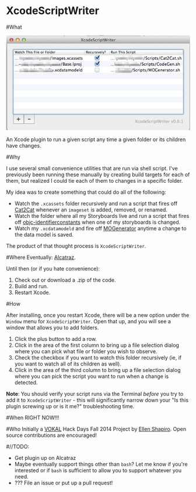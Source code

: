 XcodeScriptWriter
=================

#What

![](screenshot.png)

An Xcode plugin to run a given script any time a given folder or its children have changes. 

#Why

I use several small convenience utilities that are run via shell script. I've previously been running these manually by creating build targets for each of them, but realized I could tie each of them to changes in a specific folder. 

My idea was to create something that could do all of the following: 

- Watch the `.xcassets` folder recursively and run a script that fires off [Cat2Cat](http://github.com/vokalinteractive/Cat2Cat) whenever an `imageset` is added, removed, or renamed. 
- Watch the folder where all my Storyboards live and run a script that fires off [objc-identifierconstants](https://github.com/square/objc-codegenutils) when one of my storyboards is changed. 
- Watch my `.xcdatamodeld` and fire off [MOGenerator](https://github.com/rentzsch/mogenerator) anytime a change to the data model is saved. 

The product of that thought process is `XcodeScriptWriter`. 

#Where
Eventually: [Alcatraz](http://alcatraz.io). 

Until then (or if you hate convenience): 

1. Check out or download a .zip of the code. 
2. Build and run. 
3. Restart Xcode. 

#How

After installing, once you restart Xcode, there will be a new option under the `Window` menu for `XcodeScriptWriter`. Open that up, and you will see a window that allows you to add folders. 

1. Click the plus button to add a row. 
2. Click in the area of the first column to bring up a file selection dialog where you can pick what file or folder you wish to observe.
3. Check the checkbox if you want to watch this folder recursively (ie, if you want to watch all of its children as well).
4. Click in the area of the third column to bring up a file selection dialog where you can pick the script you want to run when a change is detected. 

**Note**: You should verify your script runs via the Terminal *before* you try to add it to `XcodeScriptWriter` - this will significantly narrow down your "Is this plugin screwing up or is it me?" troubleshooting time. 


#When
RIGHT NOW!!!

#Who
Initially a [VOKAL](http://www.vokalinteractive.com) Hack Days Fall 2014 Project by [Ellen Shapiro](http://github.com/designatednerd). Open source contributions are encouraged!

#//TODO: 
- Get plugin up on Alcatraz
- Maybe eventually support things other than `bash`? Let me know if you're interested or if `bash` is sufficient to allow you to support whatever you need. 
- ??? File an issue or put up a pull request!